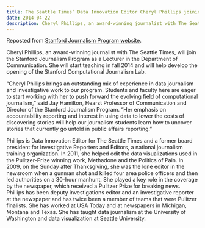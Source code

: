 ```yaml
---
title: The Seattle Times’ Data Innovation Editor Cheryl Phillips joining Stanford
date: 2014-04-22
description: Cheryl Phillips, an award-winning journalist with The Seattle Times, will join the Stanford Journalism Program as a Lecturer in the Department of Communication.
---
```


Reposted from [Stanford Journalism Program website](http://journalism.stanford.edu/news-cheryl-phillips/).

Cheryl Phillips, an award-winning journalist with The Seattle Times, will join the Stanford Journalism Program as a Lecturer in the Department of Communication. She will start teaching in fall 2014 and will help develop the opening of the Stanford Computational Journalism Lab.

“Cheryl Phillips brings an outstanding mix of experience in data journalism and investigative work to our program. Students and faculty here are eager to start working with her to push forward the evolving field of computational journalism,” said Jay Hamilton, Hearst Professor of Communication and Director of the Stanford Journalism Program. “Her emphasis on accountability reporting and interest in using data to lower the costs of discovering stories will help our journalism students learn how to uncover stories that currently go untold in public affairs reporting.”

Phillips is Data Innovation Editor for The Seattle Times and a former board president for Investigative Reporters and Editors, a national journalism training organization. In 2011, she helped edit the data visualizations used in the Pulitzer-Prize winning work, Methadone and the Politics of Pain. In 2009, on the Sunday after Thanksgiving, she was the lone editor in the newsroom when a gunman shot and killed four area police officers and then led authorities on a 30-hour manhunt. She played a key role in the coverage by the newspaper, which received a Pulitzer Prize for breaking news. Phillips has been deputy investigations editor and an investigative reporter at the newspaper and has twice been a member of teams that were Pulitzer finalists. She has worked at USA Today and at newspapers in Michigan, Montana and Texas. She has taught data journalism at the University of Washington and data visualization at Seattle University.
